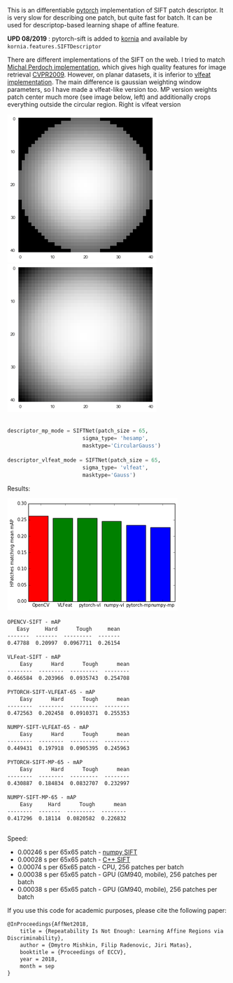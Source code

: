 This is an differentiable [pytorch](https://github.com/pytorch/pytorch) implementation of SIFT patch descriptor. It is very slow for describing one patch, but quite fast for batch. It can be used for descriptop-based learning shape of affine feature.

**UPD 08/2019** : pytorch-sift is added to [kornia](https://github.com/arraiyopensource/kornia) and available by `kornia.features.SIFTDescriptor`

There are different implementations of the SIFT on the web. I tried to match [Michal Perdoch implementation](https://github.com/perdoch/hesaff/blob/master/siftdesc.cpp), which gives high quality features for image retrieval [CVPR2009](http://cmp.felk.cvut.cz/~chum/papers/perdoch-cvpr09.pdf). However, on planar datasets, it is inferior to [vlfeat implementation](http://www.vlfeat.org/sandbox/api/sift.html).
The main difference is gaussian weighting window parameters, so I have made a vlfeat-like version too.  MP version weights patch center much more (see image below, left) and additionally crops everything outside the circular region. Right is vlfeat version


![Michal Perdoch kernel](/img/mp_kernel.png)
![vlfeat kernel](/img/vlfeat_kernel.png)



```python

descriptor_mp_mode = SIFTNet(patch_size = 65,
                        sigma_type= 'hesamp',
                        masktype='CircularGauss')

descriptor_vlfeat_mode = SIFTNet(patch_size = 65,
                        sigma_type= 'vlfeat',
                        masktype='Gauss')

```
Results:

![hpatches mathing results](/img/hpatches-results.png)


```
OPENCV-SIFT - mAP 
   Easy     Hard      Tough     mean
-------  -------  ---------  -------
0.47788  0.20997  0.0967711  0.26154

VLFeat-SIFT - mAP 
    Easy      Hard      Tough      mean
--------  --------  ---------  --------
0.466584  0.203966  0.0935743  0.254708

PYTORCH-SIFT-VLFEAT-65 - mAP 
    Easy      Hard      Tough      mean
--------  --------  ---------  --------
0.472563  0.202458  0.0910371  0.255353

NUMPY-SIFT-VLFEAT-65 - mAP 
    Easy      Hard      Tough      mean
--------  --------  ---------  --------
0.449431  0.197918  0.0905395  0.245963

PYTORCH-SIFT-MP-65 - mAP 
    Easy      Hard      Tough      mean
--------  --------  ---------  --------
0.430887  0.184834  0.0832707  0.232997

NUMPY-SIFT-MP-65 - mAP 
    Easy     Hard      Tough      mean
--------  -------  ---------  --------
0.417296  0.18114  0.0820582  0.226832


```
    
Speed: 
- 0.00246 s per 65x65 patch - [numpy SIFT](https://github.com/ducha-aiki/numpy-sift)
- 0.00028 s per 65x65 patch - [C++ SIFT](https://github.com/perdoch/hesaff/blob/master/siftdesc.cpp)
- 0.00074 s per 65x65 patch - CPU, 256 patches per batch
- 0.00038 s per 65x65 patch - GPU (GM940, mobile), 256 patches per batch
- 0.00038 s per 65x65 patch - GPU (GM940, mobile), 256 patches per batch




If you use this code for academic purposes, please cite the following paper:

```
@InProceedings{AffNet2018,
    title = {Repeatability Is Not Enough: Learning Affine Regions via Discriminability},
    author = {Dmytro Mishkin, Filip Radenovic, Jiri Matas},
    booktitle = {Proceedings of ECCV},
    year = 2018,
    month = sep
}

```

